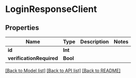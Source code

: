 # LoginResponseClient

## Properties
Name | Type | Description | Notes
------------ | ------------- | ------------- | -------------
**id** | **Int** |  | 
**verificationRequired** | **Bool** |  | 

[[Back to Model list]](../README.md#documentation-for-models) [[Back to API list]](../README.md#documentation-for-api-endpoints) [[Back to README]](../README.md)


